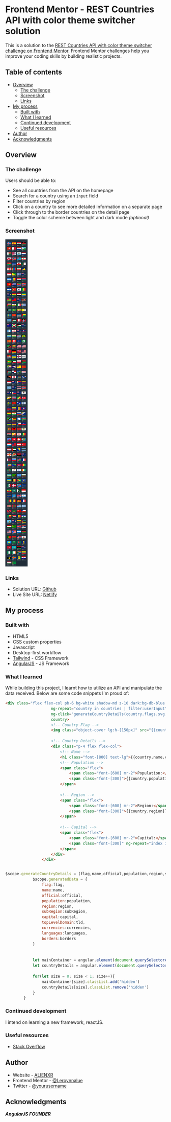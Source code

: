 # Frontend Mentor - REST Countries API with color theme switcher solution

This is a solution to the [REST Countries API with color theme switcher challenge on Frontend Mentor](https://www.frontendmentor.io/challenges/rest-countries-api-with-color-theme-switcher-5cacc469fec04111f7b848ca). Frontend Mentor challenges help you improve your coding skills by building realistic projects. 

## Table of contents

- [Overview](#overview)
  - [The challenge](#the-challenge)
  - [Screenshot](#screenshot)
  - [Links](#links)
- [My process](#my-process)
  - [Built with](#built-with)
  - [What I learned](#what-i-learned)
  - [Continued development](#continued-development)
  - [Useful resources](#useful-resources)
- [Author](#author)
- [Acknowledgments](#acknowledgments)


## Overview

### The challenge

Users should be able to:

- See all countries from the API on the homepage
- Search for a country using an `input` field
- Filter countries by region
- Click on a country to see more detailed information on a separate page
- Click through to the border countries on the detail page
- Toggle the color scheme between light and dark mode *(optional)*

### Screenshot

![](./screenshot.jpeg)

### Links

- Solution URL: [Github](https://github.com/Leroynnalue/rest-countries-api-with-color-theme-switcher-master)
- Live Site URL: [Netlify](https://alienxr-restcountriesapi.netlify.app/)

## My process

### Built with

- HTML5
- CSS custom properties
- Javascript
- Desktop-first workflow
- [Tailwind](https://tailwind.com/docs) - CSS Framework
- [AngularJS](https://reactjs.org/) - JS Framework

### What I learned
While building this project, I learnt how to utilize an API and manipulate the data received. Below are some code snippets I'm proud of:

```html
<div class="flex flex-col pb-6 bg-white shadow-md z-10 dark:bg-db-blue cursor-pointer {{country.region}}"
                    ng-repeat="country in countries | filter:userInput"
                    ng-click="generateCountryDetails(country.flags.svg,country.name.common,country.name.official,country.population,country.region,country.subregion,country.capital,country.tld,country.currencies,country.languages,country.borders,country)"
                    country>
                    <!-- Country Flag -->
                    <img class="object-cover lg:h-[150px]" src="{{country.flags.png}}" alt="Flag Image">

                    <!-- Country Details -->
                    <div class="p-4 flex flex-col">
                        <!-- Name -->
                        <h1 class="font-[800] text-lg">{{country.name.common}}</h1>
                        <!-- Population -->
                        <span class="flex">
                            <span class="font-[600] mr-2">Population:</span>
                            <span class="font-[300]">{{country.population}}</span>
                        </span>

                        <!-- Region -->
                        <span class="flex">
                            <span class="font-[600] mr-2">Region:</span>
                            <span class="font-[300]">{{country.region}}</span>
                        </span>

                        <!-- Capital -->
                        <span class="flex">
                            <span class="font-[600] mr-2">Capital:</span>
                            <span class="font-[300]" ng-repeat="index in country.capital">{{index}}</span>
                        </span>
                    </div>
                </div>
```
```
```
```js
$scope.generateCountryDetails = (flag,name,official,population,region,subRegion,capital,tld,currencies,languages,borders,moreDetails) => {
            $scope.generatedData = {
                flag:flag,
                name:name,
                official:official,
                population:population,
                region:region,
                subRegion:subRegion,
                capital:capital,
                topLevelDomain:tld,
                currencies:currencies,
                languages:languages,
                borders:borders
            }


            let mainContainer = angular.element(document.querySelectorAll(`[countries]`))
            let countryDetails = angular.element(document.querySelectorAll(`[details]`))

            for(let size = 0; size < 1; size++){
                mainContainer[size].classList.add('hidden')
                countryDetails[size].classList.remove('hidden')
            }
        }
```


### Continued development
I intend on learning a new framework, reactJS.

### Useful resources

- [Stack Overflow](https://stackoverflow.com/)

## Author

- Website - [ALIENXR](https://somtodev.netlify.app/)
- Frontend Mentor - [@Leroynnalue](https://www.frontendmentor.io/profile/Leroynnalue)
- Twitter - [@yourusername](https://www.twitter.com/leroydev_)


## Acknowledgments
**_AngularJS FOUNDER_**